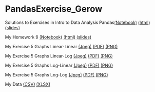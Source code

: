 # PandasExercise_Gerow

Solutions to Exercises in Intro to Data Analysis Pandas[(Notebook)](./Intro-Data-Analysis-Pandas.ipynb) [(html)](https://smu-econ-growth.github.io/EconGrowthUG-Slides-Intro-Data-Analysis-Pandas/Intro-Data-Analysis-Pandas.html) [(slides)](https://smu-econ-growth.github.io/EconGrowthUG-Slides-Intro-Data-Analysis-Pandas/)

My Homework 9 [(Notebook)](https://gracegerow.github.io/PandasExercise-Gerow/PandasExercise_Gerow.ipynb) [(html)](https://gracegerow.github.io/PandasExercise_Gerow/PandasExercise_Gerow.html) [(slides)](https://gracegerow.github.io/PandasExercise_Gerow/)

My Exercise 5 Graphs Linear-Linear [(Jpeg)](https://gracegerow.github.io/PandasExercise_Gerow/graphs/Linear-Linear.jpg) [(PDF)](https://gracegerow.github.io/PandasExercise_Gerow/graphs/Linear-Linear.pdf) [(PNG)](https://gracegerow.github.io/PandasExercise_Gerow/graphs/Linear-Linear.png)

My Exercise 5 Graphs Linear-Log [(Jpeg)](https://gracegerow.github.io/PandasExercise_Gerow/graphs/Linear-Log.jpg) [(PDF)](https://gracegerow.github.io/PandasExercise_Gerow/graphs/Linear-Log.pdf) [(PNG)](https://gracegerow.github.io/PandasExercise_Gerow/graphs/Linear-Log.png)

My Exercise 5 Graphs Log-Linear [(Jpeg)](https://gracegerow.github.io/PandasExercise_Gerow/graphs/Log-Linear.jpg) [(PDF)](https://gracegerow.github.io/PandasExercise_Gerow/graphs/Log-Linear.pdf) [(PNG)](https://gracegerow.github.io/PandasExercise_Gerow/graphs/Log-Linear.png)

My Exercise 5 Graphs Log-Log [(Jpeg)](https://gracegerow.github.io/PandasExercise_Gerow/graphs/Log-Log.jpg) [(PDF)](https://gracegerow.github.io/PandasExercise_Gerow/graphs/Log-Log.pdf) [(PNG)](https://gracegerow.github.io/PandasExercise_Gerow/graphs/Log-Log.png)

My Data [(CSV)](https://gracegerow.github.io/PandasExercise_Gerow/data/Wiki_Data.csv) [(XLSX)](https://gracegerow.github.io/PandasExercise_Gerow/data/Wiki_Data.xlsx)
